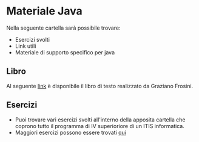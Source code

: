 # Materiale Java
Nella seguente cartella sarà possibile trovare:
- Esercizi svolti 
- Link utili
- Materiale di supporto specifico per java

## Libro
Al seguente [link](http://vecchio.iet.unipi.it/programmazione-avanzata/files/2015/10/VolumeI.pdf) è disponibile il libro di testo realizzato da Graziano Frosini.

## Esercizi
- Puoi trovare vari esercizi svolti all'interno della apposita cartella che coprono tutto il programma di IV superioriore di un ITIS informatica. <br>
- Maggiori esercizi possono essere trovati [qui](https://www.hoepli.it/editore/hoepli_file/download_pub/978-88-203-8302-2_java9-esercizi-1-15.pdf)
